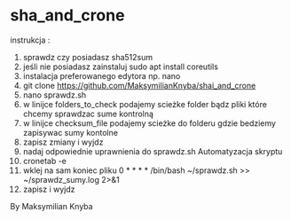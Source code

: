 # sha_and_crone
instrukcja :
1. sprawdz czy posiadasz sha512sum
2. jeśli nie posiadasz zainstaluj sudo apt install coreutils
3. instalacja preferowanego edytora np. nano
4. git clone https://github.com/MaksymilianKnyba/shai_and_crone
5. nano sprawdz.sh
6. w linijce folders_to_check podajemy scieżke folder bądz pliki które chcemy sprawdzac sume kontrolną
7. w linijce checksum_file podajemy scieżke do folderu gdzie bedziemy zapisywac sumy kontolne
8. zapisz zmiany i wyjdz
9. nadaj odpowiednie uprawnienia do sprawdz.sh
Automatyzacja skryptu
1. cronetab -e
2. wklej na sam koniec pliku 0 * * * * /bin/bash ~/sprawdz.sh >> ~/sprawdz_sumy.log 2>&1
3. zapisz i wyjdz


By Maksymilian Knyba
